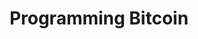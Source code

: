 ---
layout: books
title: Programming Bitcoin
subtitle: 
essential: 
categories: ['technical']
authors: ['Jimmy Song']
authors_twitter: ['https://twitter.com/jimmysong']
excerpt: .
resource_url: 
amazon_url: https://www.amazon.com/dp/1492031496
---